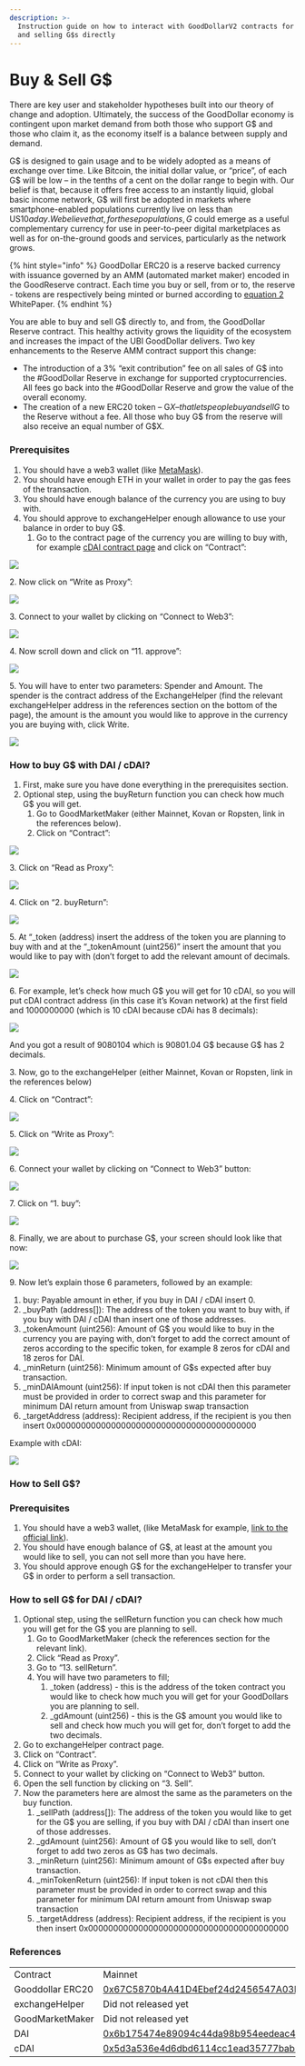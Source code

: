 ```yaml
---
description: >-
  Instruction guide on how to interact with GoodDollarV2 contracts for buying
  and selling G$s directly
---
```


# Buy & Sell G$

There are key user and stakeholder hypotheses built into our theory of change and adoption. Ultimately, the success of the GoodDollar economy is contingent upon market demand from both those who support G$ and those who claim it, as the economy itself is a balance between supply and demand.&#x20;

G$ is designed to gain usage and to be widely adopted as a means of exchange over time. Like Bitcoin, the initial dollar value, or “price”, of each G$ will be low – in the tenths of a cent on the dollar range to begin with. Our belief is that, because it offers free access to an instantly liquid, global basic income network, G$ will first be adopted in markets where smartphone-enabled populations currently live on less than US$10 a day. We believe that, for these populations, G$ could emerge as a useful complementary currency for use in peer-to-peer digital marketplaces as well as for on-the-ground goods and services, particularly as the network grows.

{% hint style="info" %}
GoodDollar ERC20 is a reserve backed currency with issuance governed by an AMM (automated market maker) encoded in the GoodReserve contract. Each time you buy or sell, from or to, the reserve - tokens are respectively being minted or burned according to [equation 2](https://whitepaper.gooddollar.org/appendix) WhitePaper.
{% endhint %}

You are able to buy and sell G$ directly to, and from, the GoodDollar Reserve contract. This healthy activity grows the liquidity of the ecosystem and increases the impact of the UBI GoodDollar delivers. Two key enhancements to the Reserve AMM contract support this change:

* The introduction of a 3% “exit contribution” fee on all sales of G$ into the #GoodDollar Reserve in exchange for supported cryptocurrencies. All fees go back into the #GoodDollar Reserve and grow the value of the overall economy.
* The creation of a new ERC20 token – G$X – that lets people buy and sell G$ to the Reserve without a fee. All those who buy G$ from the reserve will also receive an equal number of G$X.

### Prerequisites <a href="#h.7qnl0y4984hv" id="h.7qnl0y4984hv"></a>

1. You should have a web3 wallet (like [MetaMask](https://metamask.io)).
2. You should have enough ETH in your wallet in order to pay the gas fees of the transaction.
3. You should have enough balance of the currency you are using to buy with.
4. You should approve to exchangeHelper enough allowance to use your balance in order to buy G$.
   1. Go to the contract page of the currency you are willing to buy with, for example [cDAI contract page](https://www.google.com/url?q=https://kovan.etherscan.io/address/0xf0d0eb522cfa50b716b3b1604c4f0fa6f04376ad\&sa=D\&source=editors\&ust=1634809220729000\&usg=AOvVaw2MhLThHQa8nApkfA9sj2vh) and click on “Contract”:

![](../.gitbook/assets/image14)

2\. Now click on “Write as Proxy”:&#x20;

![](../.gitbook/assets/image9)

3\. Connect to your wallet by clicking on “Connect to Web3”:&#x20;

![](../.gitbook/assets/image16)

4\. Now scroll down and click on “11. approve”:&#x20;

![](../.gitbook/assets/image4)

5\. You will have to enter two parameters: Spender and Amount. The spender is the contract address of the ExchangeHelper (find the relevant exchangeHelper address in the references section on the bottom of the page), the amount is the amount you would like to approve in the currency you are buying with, click Write.

![](../.gitbook/assets/image5)

### How to buy G$ with DAI / cDAI? <a href="#h.5xmwue139rg6" id="h.5xmwue139rg6"></a>

1. First, make sure you have done everything in the prerequisites section.
2. Optional step, using the buyReturn function you can check how much G$ you will get.
   1. Go to GoodMarketMaker (either Mainnet, Kovan or Ropsten, link in the references below).
   2. Click on “Contract”:

![](../.gitbook/assets/image15)

3\. Click on “Read as Proxy”:&#x20;

![](../.gitbook/assets/image2)

4\. Click on “2. buyReturn”:&#x20;

![](../.gitbook/assets/image13)

5\. At “\_token (address) insert the address of the token you are planning to buy with and at the “\_tokenAmount (uint256)” insert the amount that you would like to pay with (don’t forget to add the relevant amount of decimals.&#x20;

![](../.gitbook/assets/image6)

6\. For example, let’s check how much G$ you will get for 10 cDAI, so you will put cDAI contract address (in this case it’s Kovan network) at the first field and 1000000000 (which is 10 cDAI because cDAi has 8 decimals):

![](../.gitbook/assets/image12)

And you got a result of 9080104 which is 90801.04 G$ because G$ has 2 decimals.

3\. Now, go to the exchangeHelper (either Mainnet, Kovan or Ropsten, link in the references below)

4\. Click on “Contract”:&#x20;

![](../.gitbook/assets/image1)

5\. Click on “Write as Proxy”:&#x20;

![](../.gitbook/assets/image11)

6\. Connect your wallet by clicking on “Connect to Web3” button:&#x20;

![](../.gitbook/assets/image7)

7\. Click on “1. buy”:&#x20;

![](../.gitbook/assets/image3)

8\. Finally, we are about to purchase G$, your screen should look like that now:&#x20;

![](../.gitbook/assets/image10)

9\. Now let’s explain those 6 parameters, followed by an example:

1. buy: Payable amount in ether, if you buy in DAI / cDAI insert 0.
2. \_buyPath (address\[]): The address of the token you want to buy with, if you buy with DAI / cDAI than insert one of those addresses.
3. \_tokenAmount (uint256): Amount of G$ you would like to buy in the currency you are paying with, don’t forget to add the correct amount of zeros according to the specific token, for example 8 zeros for cDAI and 18 zeros for DAI.
4. \_minReturn (uint256): Minimum amount of G$s expected after buy transaction.
5. \_minDAIAmount (uint256): If input token is not cDAI then this parameter must be provided in order to correct swap and this parameter for minimum DAI return amount from Uniswap swap transaction
6. \_targetAddress (address): Recipient address, if the recipient is you then insert 0x0000000000000000000000000000000000000000

Example with cDAI:

![](../.gitbook/assets/image8)

### How to Sell G$? <a href="#h.hp4socu3xt98" id="h.hp4socu3xt98"></a>

### Prerequisites <a href="#h.o7gv2gumixm" id="h.o7gv2gumixm"></a>

1. You should have a web3 wallet, (like MetaMask for example, [link to the official link](https://www.google.com/url?q=https://metamask.io/\&sa=D\&source=editors\&ust=1634809220735000\&usg=AOvVaw2Y3OAbhu7Xgpb00yZPUhYw)).
2. You should have enough balance of G$, at least at the amount you would like to sell, you can not sell more than you have here.
3. You should approve enough G$ for the exchangeHelper to transfer your G$ in order to perform a sell transaction.

### How to sell G$ for DAI / cDAI? <a href="#h.tcdkrzq499nl" id="h.tcdkrzq499nl"></a>

1. Optional step, using the sellReturn function you can check how much you will get for the G$ you are planning to sell.
   1. Go to GoodMarketMaker (check the references section for the relevant link).
   2. Click “Read as Proxy”.
   3. Go to “13. sellReturn”.
   4. You will have two parameters to fill;
      1. \_token (address) - this is the address of the token contract you would like to check how much you will get for your GoodDollars you are planning to sell.
      2. \_gdAmount (uint256) - this is the G$ amount you would like to sell and check how much you will get for, don’t forget to add the two decimals.
2. Go to exchangeHelper contract page.
3. Click on “Contract”.
4. Click on “Write as Proxy”.
5. Connect to your wallet by clicking on “Connect to Web3” button.
6. Open the sell function by clicking on “3. Sell”.
7. Now the parameters here are almost the same as the parameters on the buy function.
   1. \_sellPath (address\[]): The address of the token you would like to get for the G$ you are selling, if you buy with DAI / cDAI than insert one of those addresses.
   2. \_gdAmount (uint256): Amount of G$ you would like to sell, don’t forget to add two zeros as G$ has two decimals.
   3. \_minReturn (uint256): Minimum amount of G$s expected after buy transaction.
   4. \_minTokenReturn (uint256): If input token is not cDAI then this parameter must be provided in order to correct swap and this parameter for minimum DAI return amount from Uniswap swap transaction
   5. \_targetAddress (address): Recipient address, if the recipient is you then insert 0x0000000000000000000000000000000000000000

### References <a href="#h.upoh0nurgire" id="h.upoh0nurgire"></a>

|                  |                                                                                                                                                                                                                                   |                                                                                                                                                                                                                                          |                                                                                                                                                                                                                                             |
| ---------------- | --------------------------------------------------------------------------------------------------------------------------------------------------------------------------------------------------------------------------------- | ---------------------------------------------------------------------------------------------------------------------------------------------------------------------------------------------------------------------------------------- | ------------------------------------------------------------------------------------------------------------------------------------------------------------------------------------------------------------------------------------------- |
| Contract         | Mainnet                                                                                                                                                                                                                           | Kovan                                                                                                                                                                                                                                    | Ropsten                                                                                                                                                                                                                                     |
| Gooddollar ERC20 | [0x67C5870b4A41D4Ebef24d2456547A03F1f3e094B](https://www.google.com/url?q=https://etherscan.io/address/0x67C5870b4A41D4Ebef24d2456547A03F1f3e094B\&sa=D\&source=editors\&ust=1634809220741000\&usg=AOvVaw1bbGiPClubVwscJgJglVg7)  | [0x46183b8822BB7Cbf27E10A1acc95DfB3b5f0ec79](https://www.google.com/url?q=https://kovan.etherscan.io/address/0x46183b8822BB7Cbf27E10A1acc95DfB3b5f0ec79\&sa=D\&source=editors\&ust=1634809220742000\&usg=AOvVaw3HZ1EHRDLx2LYM-EOaqtS5)   | [0x4738C5e91C4F809da21DD0Df4B5aD5f699878C1c](https://www.google.com/url?q=https://ropsten.etherscan.io/address/0x4738C5e91C4F809da21DD0Df4B5aD5f699878C1c\&sa=D\&source=editors\&ust=1634809220742000\&usg=AOvVaw2FHfogHQnSCPQ5pWAMkcVi)    |
| exchangeHelper   | Did not released yet                                                                                                                                                                                                              | [0x7C8f7F618c2F84C656aeb51D652848ce76990dB7](https://www.google.com/url?q=https://kovan.etherscan.io/address/0x7C8f7F618c2F84C656aeb51D652848ce76990dB7\&sa=D\&source=editors\&ust=1634809220744000\&usg=AOvVaw1kvQTVVy-URVnOw-kNe0EN)   | [0xAaB60FE459C0eB809461d858ce9A98523d826c2A](https://www.google.com/url?q=https://ropsten.etherscan.io/address/0xAaB60FE459C0eB809461d858ce9A98523d826c2A\&sa=D\&source=editors\&ust=1634809220744000\&usg=AOvVaw1aJ9bSO1fOQ6i1wC6I\_pEC)   |
| GoodMarketMaker  | Did not released yet                                                                                                                                                                                                              | [0xE0fdF6e09C4ac5aa5A8952ac32b16446eE0D0b79](https://www.google.com/url?q=https://kovan.etherscan.io/address/0xE0fdF6e09C4ac5aa5A8952ac32b16446eE0D0b79\&sa=D\&source=editors\&ust=1634809220745000\&usg=AOvVaw26rKAL33Cf16cSBwO3fvwi)   | [0xAaB60FE459C0eB809461d858ce9A98523d826c2A](https://www.google.com/url?q=https://ropsten.etherscan.io/address/0xAaB60FE459C0eB809461d858ce9A98523d826c2A\&sa=D\&source=editors\&ust=1634809220746000\&usg=AOvVaw2cYZ3zIeecxAP\_\_MY5MECs)  |
| DAI              | [0x6b175474e89094c44da98b954eedeac495271d0f](https://www.google.com/url?q=https://etherscan.io/token/0x6b175474e89094c44da98b954eedeac495271d0f\&sa=D\&source=editors\&ust=1634809220747000\&usg=AOvVaw1MRZngV3hpR8rfUgs-y14W)    | [0x4f96fe3b7a6cf9725f59d353f723c1bdb64ca6aa](https://www.google.com/url?q=https://kovan.etherscan.io/address/0x4f96fe3b7a6cf9725f59d353f723c1bdb64ca6aa\&sa=D\&source=editors\&ust=1634809220747000\&usg=AOvVaw3gjgN3ghme5qZRY\_bSrFR9)  | [0xB5E5D0F8C0cbA267CD3D7035d6AdC8eBA7Df7Cdd](https://www.google.com/url?q=https://ropsten.etherscan.io/address/0xB5E5D0F8C0cbA267CD3D7035d6AdC8eBA7Df7Cdd\&sa=D\&source=editors\&ust=1634809220748000\&usg=AOvVaw1dCTVb6\_CzuK1rPAmYB9wF)   |
| cDAI             | [0x5d3a536e4d6dbd6114cc1ead35777bab948e3643](https://www.google.com/url?q=https://etherscan.io/token/0x5d3a536e4d6dbd6114cc1ead35777bab948e3643\&sa=D\&source=editors\&ust=1634809220748000\&usg=AOvVaw0OUt3GFPvYTu9fNQ4o5ALz)    | [0xf0d0eb522cfa50b716b3b1604c4f0fa6f04376ad](https://www.google.com/url?q=https://kovan.etherscan.io/address/0xf0d0eb522cfa50b716b3b1604c4f0fa6f04376ad\&sa=D\&source=editors\&ust=1634809220749000\&usg=AOvVaw0ZdEx5I7AhPbJA5qJ1tYsD)   | [0x6ce27497a64fffb5517aa4aee908b1e7eb63b9ff](https://www.google.com/url?q=https://ropsten.etherscan.io/address/0x6ce27497a64fffb5517aa4aee908b1e7eb63b9ff\&sa=D\&source=editors\&ust=1634809220750000\&usg=AOvVaw22fahaP8I7bpT8sPeR0XlJ)    |
